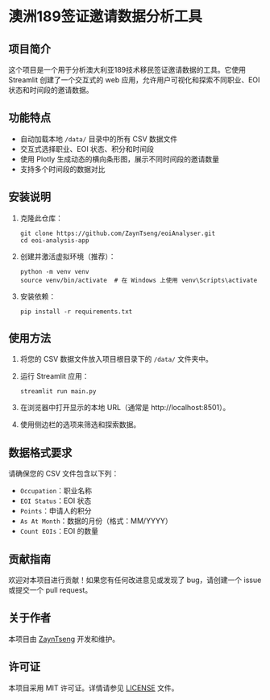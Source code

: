 # 澳洲189签证邀请数据分析工具

## 项目简介

这个项目是一个用于分析澳大利亚189技术移民签证邀请数据的工具。它使用 Streamlit 创建了一个交互式的 web
应用，允许用户可视化和探索不同职业、EOI 状态和时间段的邀请数据。

## 功能特点

- 自动加载本地 `/data/` 目录中的所有 CSV 数据文件
- 交互式选择职业、EOI 状态、积分和时间段
- 使用 Plotly 生成动态的横向条形图，展示不同时间段的邀请数量
- 支持多个时间段的数据对比

## 安装说明

1. 克隆此仓库：
   ```
   git clone https://github.com/ZaynTseng/eoiAnalyser.git
   cd eoi-analysis-app
   ```

2. 创建并激活虚拟环境（推荐）：
   ```
   python -m venv venv
   source venv/bin/activate  # 在 Windows 上使用 venv\Scripts\activate
   ```

3. 安装依赖：
   ```
   pip install -r requirements.txt
   ```

## 使用方法

1. 将您的 CSV 数据文件放入项目根目录下的 `/data/` 文件夹中。

2. 运行 Streamlit 应用：
   ```
   streamlit run main.py
   ```

3. 在浏览器中打开显示的本地 URL（通常是 http://localhost:8501）。

4. 使用侧边栏的选项来筛选和探索数据。

## 数据格式要求

请确保您的 CSV 文件包含以下列：

- `Occupation`：职业名称
- `EOI Status`：EOI 状态
- `Points`：申请人的积分
- `As At Month`：数据的月份（格式：MM/YYYY）
- `Count EOIs`：EOI 的数量

## 贡献指南

欢迎对本项目进行贡献！如果您有任何改进意见或发现了 bug，请创建一个 issue 或提交一个 pull request。

## 关于作者

本项目由 [ZaynTseng](https://github.com/ZaynTseng) 开发和维护。

## 许可证

本项目采用 MIT 许可证。详情请参见 [LICENSE](LICENSE) 文件。